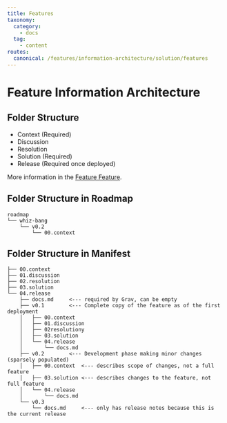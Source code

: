 ```yaml
---
title: Features
taxonomy:
  category: 
    - docs
  tag:
    - content
routes:
  canonical: /features/information-architecture/solution/features
---
```

# Feature Information Architecture

## Folder Structure

- Context (Required)
- Discussion
- Resolution
- Solution (Required)
- Release (Required once deployed)

More information in the [Feature Feature](/features/feature).

## Folder Structure in Roadmap
``` shell
roadmap
└── whiz-bang
    └── v0.2
        └── 00.context
```

## Folder Structure in Manifest
``` shell
├── 00.context
├── 01.discussion
├── 02.resolution
├── 03.solution
└── 04.release
    ├── docs.md		<--- required by Grav, can be empty
    ├── v0.1 		<--- Complete copy of the feature as of the first deployment
    │   ├── 00.context
    │   ├── 01.discussion
    │   ├── 02resolutiony
    │   ├── 03.solution
    │   └── 04.release
    │       └── docs.md
    ├── v0.2		<--- Development phase making minor changes (sparsely populated)
    │   ├── 00.context	<--- describes scope of changes, not a full feature
    │   ├── 03.solution	<--- describes changes to the feature, not full feature
    │   └── 04.release
    │       └── docs.md
    └── v0.3
        └── docs.md		<--- only has release notes because this is the current release

```
